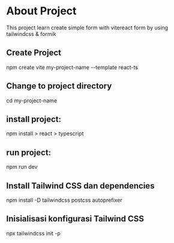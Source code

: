 # About Project

This project learn create simple form with vitereact form by using tailwindcss & formik  

## Create Project

npm create vite my-project-name --template react-ts

## Change to project directory
cd my-project-name

## install project:
npm install > react > typescript

## run project:
npm run dev

## Install Tailwind CSS dan dependencies
npm install -D tailwindcss postcss autoprefixer

## Inisialisasi konfigurasi Tailwind CSS
npx tailwindcss init -p